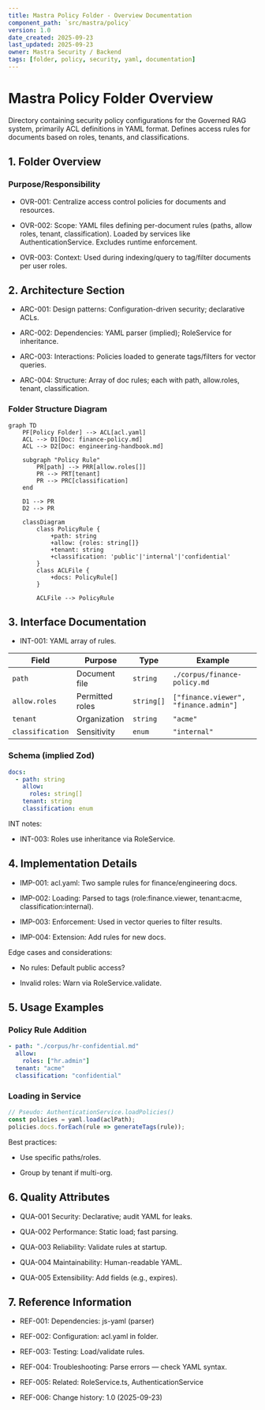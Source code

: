 ```yaml
---
title: Mastra Policy Folder - Overview Documentation
component_path: `src/mastra/policy`
version: 1.0
date_created: 2025-09-23
last_updated: 2025-09-23
owner: Mastra Security / Backend
tags: [folder, policy, security, yaml, documentation]
---
```


# Mastra Policy Folder Overview

Directory containing security policy configurations for the Governed RAG system, primarily ACL definitions in YAML format. Defines access rules for documents based on roles, tenants, and classifications.

## 1. Folder Overview

### Purpose/Responsibility

- OVR-001: Centralize access control policies for documents and resources.

- OVR-002: Scope: YAML files defining per-document rules (paths, allow roles, tenant, classification). Loaded by services like AuthenticationService. Excludes runtime enforcement.

- OVR-003: Context: Used during indexing/query to tag/filter documents per user roles.

## 2. Architecture Section

- ARC-001: Design patterns: Configuration-driven security; declarative ACLs.

- ARC-002: Dependencies: YAML parser (implied); RoleService for inheritance.

- ARC-003: Interactions: Policies loaded to generate tags/filters for vector queries.

- ARC-004: Structure: Array of doc rules; each with path, allow.roles, tenant, classification.

### Folder Structure Diagram

```mermaid
graph TD
    PF[Policy Folder] --> ACL[acl.yaml]
    ACL --> D1[Doc: finance-policy.md]
    ACL --> D2[Doc: engineering-handbook.md]
    
    subgraph "Policy Rule"
        PR[path] --> PRR[allow.roles[]]
        PR --> PRT[tenant]
        PR --> PRC[classification]
    end

    D1 --> PR
    D2 --> PR

    classDiagram
        class PolicyRule {
            +path: string
            +allow: {roles: string[]}
            +tenant: string
            +classification: 'public'|'internal'|'confidential'
        }
        class ACLFile {
            +docs: PolicyRule[]
        }

        ACLFile --> PolicyRule
```

## 3. Interface Documentation

- INT-001: YAML array of rules.

| Field | Purpose | Type | Example |
|-------|---------|------|---------|
| `path` | Document file | `string` | `./corpus/finance-policy.md` |
| `allow.roles` | Permitted roles | `string[]` | `["finance.viewer", "finance.admin"]` |
| `tenant` | Organization | `string` | `"acme"` |
| `classification` | Sensitivity | `enum` | `"internal"` |

### Schema (implied Zod)

```yaml
docs:
  - path: string
    allow:
      roles: string[]
    tenant: string
    classification: enum
```

INT notes:

- INT-003: Roles use inheritance via RoleService.

## 4. Implementation Details

- IMP-001: acl.yaml: Two sample rules for finance/engineering docs.

- IMP-002: Loading: Parsed to tags (role:finance.viewer, tenant:acme, classification:internal).

- IMP-003: Enforcement: Used in vector queries to filter results.

- IMP-004: Extension: Add rules for new docs.

Edge cases and considerations:

- No rules: Default public access?

- Invalid roles: Warn via RoleService.validate.

## 5. Usage Examples

### Policy Rule Addition

```yaml
- path: "./corpus/hr-confidential.md"
  allow:
    roles: ["hr.admin"]
  tenant: "acme"
  classification: "confidential"
```

### Loading in Service

```ts
// Pseudo: AuthenticationService.loadPolicies()
const policies = yaml.load(aclPath);
policies.docs.forEach(rule => generateTags(rule));
```

Best practices:

- Use specific paths/roles.

- Group by tenant if multi-org.

## 6. Quality Attributes

- QUA-001 Security: Declarative; audit YAML for leaks.

- QUA-002 Performance: Static load; fast parsing.

- QUA-003 Reliability: Validate rules at startup.

- QUA-004 Maintainability: Human-readable YAML.

- QUA-005 Extensibility: Add fields (e.g., expires).

## 7. Reference Information

- REF-001: Dependencies: js-yaml (parser)

- REF-002: Configuration: acl.yaml in folder.

- REF-003: Testing: Load/validate rules.

- REF-004: Troubleshooting: Parse errors — check YAML syntax.

- REF-005: Related: RoleService.ts, AuthenticationService

- REF-006: Change history: 1.0 (2025-09-23)
